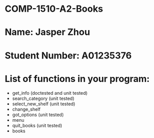 # COMP-1510-A2-Books

# Name: Jasper Zhou

# Student Number: A01235376

# List of functions in your program:
- get_info (doctested and unit tested)
- search_category (unit tested)
- select_new_shelf (unit tested)
- change_shelf 
- got_options (unit tested)
- menu
- quit_books (unit tested)
- books
